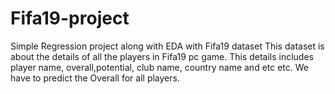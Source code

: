 # Fifa19-project
Simple Regression project along with EDA with Fifa19 dataset
This dataset is about the details of all the players in Fifa19 pc game. This details includes player name, overall,potential, club name, country name and etc etc.
We have to predict the Overall for all players.
